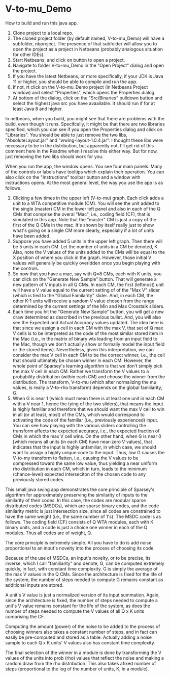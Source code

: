 # V-to-mu_Demo
 
How to build and run this java app.

1. Clone project to a local repo.
2. The cloned project folder (by default named, V-to-mu_Demo) will have a subfolder, nbproject.  The presence of that subfolder will allow you to open
   the project as a project in Netbeans (probably analogous situation for other IDEs). 
3. Start Netbeans, and click on button to open a project.
4. Navigate to folder V-to-mu_Demo in the "Open Project" dialog and open the project.
5. If you have the latest Netbeans, or more specifically, if your JDK is Java 11 or higher, you should be able to compile and run the app.
6. If not, rt click on the V-to-mu_Demo project (in Netbeans Project window) and select "Properties", which opens the Properties dialog
7. At bottom of the dialog, click on the "Src/Binaries" pulldown button and select the highest java src you have avaailable.  It should run if for at least
   Java 8 and higher.
   
In netbeans, when you build, you might see that there are problems with the build, even though it runs.  Specifcally, it might be that there are two libraries specified, which you can see if you open the Properties dialog and click on "Libraries".  You should be able to just remove the two libs, "AbsoluteLayout.jar" and "wwing-layout-1.0.4.jar".  I thought these libs were necessary to be in the distribution, but apparently not.  I'll get rid of this comment here in the Readme when I resolve this either way.  But for now, just removing the two libs should work for you.

When you run the app, the window opens.  You see four main panels. Many of the controls or labels have tooltips which explain their operation.  You can also click on the "Instructions" toolbar button and a window with instructions opens.  At the most general level, the way you use the app is as follows.

1. Clicking a few times in the upper left (V-to-mu) graph.  Each click adds a unit to a WTA competitive module (CM).  You will see the unit added to the single (master) CM in 
   the lower left panel and also in each of the Q CMs that comprise the overal "Mac", i.e., coding field (CF), that is simulated in this app.  Note that the "master" CM is just
   a copy of the first of the Q CMs in the mac.  It's shown by itself really just to show what's going on a single CM more clearly, especially if a lot of units have been added.
2. Suppose you have added 5 units in the upper left graph.  Then there will be 5 units in each CM.  Let the number of units in a CM be denoted, K.  Also, note the V values of 
   the units added to the CMs will be equal to the X position of where you click in the graph.  However, those initial V values will generally be quickly overidden once you 
   begin playing with the controls.
3. So now that you have a mac, say with Q=8 CMs, each with K units, you can click on the "Generate New Sample" button.  That will generate a new pattern of V inputs in all 
   Q CMs.  In each CM, the first (leftmost) unit will have a V value equal to the current setting of of the "Max V" slider (which is tied to the "Global Familarity" slider. And, 
   in each CM, the other K-1 units will receive a random V value chosen from the range determined by the current settings of the Min and Max Crosstalk sliders. 
4. Each time you hit the "Generate New Sample" button, you will get a new draw determined as described in the previous bullet.  And, you will also see the Expected and Actual
   Accuracy values updated.  The idea here is that since we assign a cell in each CM with the max V, that set of Q max V cells is to be interpreted as the code of the most 
   similar stored item in the Mac (i.e., in the matrix of binary wts leading from an input field to the Mac, though we don't actually show or formally model the input field
   or the stored items).  Nevertheless, given this interpretation, we can consider the max V cell in each CM to be the correct winner, i.e., the cell that should ultimately be
   chosen winner in each CM.  However, the whole point of Sparsey's learning algorithm is that we don't simply pick the max V cell in each CM.  Rather we transform the V values
   to a probability distribution (within each CM) and choose the winner from the distribution. The transform, V-to-mu (which after normalizing the mu values, is really a
   V-to-rho transform) depends on the global familiarity, G. 
5. When G is near 1 (which must mean there is at least one unit in each CM with a V near 1, hence the tying of the two sliders), that means the input is highly familiar and 
   therefore that we should want the max V cell to win in all (or at least, most) of the CMs, which would correspond to activating the code of the familiar (i.e., previously
   experienced) input.  You can see how playing with the various sliders controlling the transform affects the expected accuracy, i.e., the expected fraction of CMs in which
   the max V cell wins. On the other hand, when G is near 0 [which means all units (in each CM) have near-zero V values], that indicates that the input is highly unfamiliar,
   in which case, we should want to assign a highly unique code to the input.  Thus, low G causes the V-to-my transform to flatten, i.e., causing the V values to be compressed
   toward the same low value, thus yielding a near uniform rho distribution in each CM, which in turn, leads to the minimum (chance-level) expected interseciton of the 
   chosen code to any previously stored codes.

This small java swing app demonstrates the core principle of Sparsey's algorithm for approximately preserving the similarity of inputs to the similarity of their codes.  In this case, the codes are modular sparse distributed codes (MSDCs), which are sparse binary codes, and the code similarity metric is just intersection size, since all codes are constrained to have the same weight (i.e., the same number of 1's).  The MSDC code is as follows.  The coding field (CF) consists of Q WTA modules, each with K binary units, and a code is just a choice one winner in each of the Q modules.  Thus all codes are of weight, Q.

The core principle is extremely simple.  All you have to do is add noise proportional to an input's novelty into the process of choosing its code.  

Because of the use of MSDCs, an input's novelty, or to be precise, its inverse, which I call "familiarity" and denote, G, can be computed extremely quickly, in fact, with constant time complexity.  G is simply the average of the max V values in the Q CMs. Since the architecture is fixed for the life of the system, the number of steps needed to compute G remains constant as additional inputs are stored.  

A unit's V value is just a normalized version of its input summation.  Again, since the architecture is fixed, the number of steps needed to compute a unit's V value remains constant for the life of the system, as does the number of steps needed to compute the V values of all Q x K units comprising the CF.

Computing the amount (power) of the noise to be added to the process of choosing winners also takes a constant number of steps, and in fact can easily be pre-computed and stored as a table.  Actually adding a noise sample to each Q x K units' V values also has constant time complexity.

The final selection of the winner in a module is done by transforming the V values of the units into prob (rho) values that reflect the noise and making a random draw from the rho distribution.  This also takes afixed number of steps (proportional to the log of the number of units, K, in a module). 
